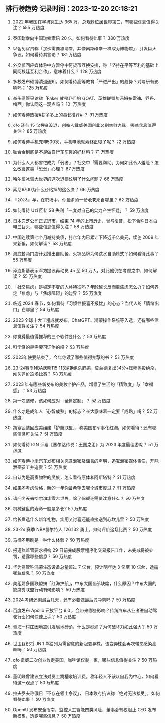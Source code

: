 
## 排行榜趋势 记录时间：2023-12-20 20:18:21
  
  1. 2022 年我国在学研究生达 365 万，总规模位居世界第二，有哪些信息值得关注？ 555 万热度
    
  2. 泰国瑞幸向中国瑞幸索赔 20 亿，如何看待此事？ 380 万热度
    
  3. 以色列官员称「加沙需要被清空，并像奥斯维辛一样成为博物馆」，引发巨大争议，如何看待其言论？ 181 万热度
    
  4. 外交部回应媒体称中方暂停中阿货币互换安排，称「坚持在平等互利的基础上同阿根廷互利合作」，意味着什么？ 128 万热度
    
  5. 多校发布硕博清退通知，如何看待高等教育「严进严出」的趋势？对考研有影响吗？ 125 万热度
    
  6. 拳头高管采访称「Faker 就是我们的 GOAT，英雄联盟的汤姆布雷迪、乔丹、梅西」你认同这一观点吗？ 101 万热度
    
  7. 如何看待热搜#拼多多上的县长推荐# ？ 91 万热度
    
  8. ofo 还有 15 亿押金没退，创始人戴威美国创业又到失败边缘，哪些信息值得关注？ 85 万热度
    
  9. 如何看待手机充电500次，手机电池就寿终正寝了呢？ 72 万热度
    
  10. 钛合金到底是不是做自行车车架的好材料？ 71 万热度
    
  11. 为什么人人都害怕成为「弱者」？社交中「需要帮助」为何如此令人羞耻？怎么改善这类「恐弱」心理？ 67 万热度
    
  12. 哈尔滨冰雪大世界的这次退票说明了什么问题？ 66 万热度
    
  13. 索尼6700为什么价格掉的这么快？ 66 万热度
    
  14. 『2023』年，在职场中，你最多的一份收获来自哪里？ 62 万热度
    
  15. 如何看待 Uzi 回忆 S8 失利「一度对自己的实力产生怀疑」？ 59 万热度
    
  16. 日本东芝公司正式退市，结束 74 年的上市历史，曾与夏普、松下合称日本白电三巨头，哪些信息值得关注？ 58 万热度
    
  17. 中国连续第七个月减持美债，持仓年内已累计下降近千亿美元，续创 2009 年来新低，如何解读？ 58 万热度
    
  18. 海底捞两门店计划推出自助餐，火锅品牌为何试水自助模式？如何看待此事？ 55 万热度
    
  19. 泽连斯基表示军方提议再动员 45 至 50 万人，对此他仍在考虑之中，如何解读？ 55 万热度
    
  20. 「社交焦虑」是稳定不变的人格特征吗？年龄越长反而越焦虑怎么办？如何界定「焦虑」与「焦虑障碍」的边界？ 55 万热度
    
  21. 临近 2024 春节，如何看待「习惯性报喜不报忧」的心态？当代人的「情绪出口」在哪里？ 54 万热度
    
  22. 2023 全球十大工程成就发布，ChatGPT、鸿蒙操作系统等入选，还有哪些信息值得关注？ 54 万热度
    
  23. 你觉得最值得推荐的三个软件是什么？ 53 万热度
    
  24. 科学真的是需要可证伪的吗？ 53 万热度
    
  25. 2023年快要结束了，今年你读了哪些值得推荐的书？ 53 万热度
    
  26. 23-24赛季NBA灰熊115:113逆转绝杀鹈鹕，莫兰德复出34分+压哨抛投绝杀，如何评价这场比赛？ 53 万热度
    
  27. 2023 年有哪些新发布的美妆个护产品，增强了生活的「精致度」与「幸福感」？ 53 万热度
    
  28. 第一次装修，该如何应对「全屋定制」？ 52 万热度
    
  29. 什么才是成年人「心智成熟」的标志？长大意味着一定要「成熟」吗？ 52 万热度
    
  30. 胡塞武装回应美组建「护航联盟」，称美国在军事化红海，如何看待？还有哪些信息可关注？ 51 万热度
    
  31. 如何看待 IGN 评选《塞尔达传说：王国之泪》为 2023 年度最佳游戏？ 51 万热度
    
  32. 如何看待小米汽车发布相关恶意泄密及谣言的声明，追究泄密媒体责任，开除泄密员工并追责？ 51 万热度
    
  33. 自认为是高贵物种的灵族，怎么看待原体和阿斯塔特？ 51 万热度
    
  34. 如果不考虑价格，新的一年你最希望去哪个城市度过？ 51 万热度
    
  35. 请问冬天去哈尔滨冰雪大世界，除了保暖还需要注意什么？ 50 万热度
    
  36. 机械键盘的寿命一般是多长? 50 万热度
    
  37. 给长辈选什么新年礼物，实用又讨喜还能直接送到心坎儿里？ 50 万热度
    
  38. 23-24 赛季 NBA凯尔特人 126:132 勇士，如何评价这场比赛？ 50 万热度
    
  39. 马桶不用刷是一种什么体验？ 50 万热度
    
  40. 报道称监管要求机构 29 日前完成股票程序化交易报告工作，未完成将被处罚，透露哪些信息？ 50 万热度
    
  41. 华为高管称鸿蒙生态设备总量超过 7 亿台，预计明年达 8 亿至 10 亿台，透露哪些信息？ 50 万热度
    
  42. 美组建多国联盟搞「红海护航」，中东大国全部缺席，什么原因？中东大国的缺席对联盟行动有何影响？ 50 万热度
    
  43. 2024 考研还剩最后几天，还有必要做最后的冲刺吗？ 50 万热度
    
  44. 百度发布 Apollo 开放平台 9.0 ，会带来哪些影响？传统汽车从业者进自动驾驶行业如何快速上手？ 50 万热度
    
  45. 青海一村庄因地震引发局地砂涌，什么是砂涌？为何破坏力如此强大？ 50 万热度
    
  46. 世卫组织将 JN.1 单独列为需留意的新冠变异株，该变异株会再次带来感染高峰吗？ 50 万热度
    
  47. ofo 戴威二次创业败走美国，咖啡馆仅剩一家，哪些信息值得关注？ 50 万热度
    
  48. 董明珠曾建议立法对员工跳槽收培训费，称年轻人不该以自我为中心，如何看待这一观点？ 50 万热度
    
  49. 拉夫罗夫称俄日「不存在领土争议」， 日本政府抗议称「绝对无法接受」，如何看待此事？ 50 万热度
    
  50. OpenAI 发布安全指南，监控人工智能四类风险，董事会有权阻止 CEO 发布新模型，透露哪些信息？ 50 万热度
    